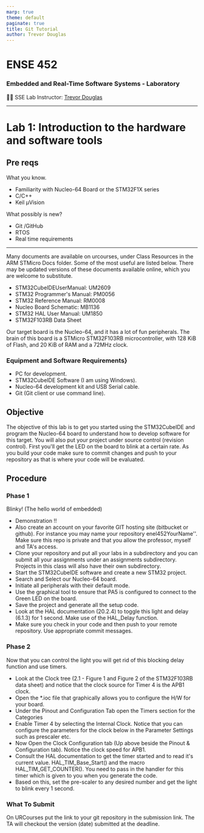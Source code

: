 ```yaml
---
marp: true
theme: default
paginate: true
title: Git Tutorial
author: Trevor Douglas
---
```


# ENSE 452
### Embedded and Real-Time Software Systems - Laboratory

👨‍💻 SSE Lab Instructor: [Trevor Douglas](mailto:trevor.douglas@uregina.ca)

---

# Lab 1: Introduction to the hardware and software tools

## Pre reqs
What you know.
- Familiarity with Nucleo-64 Board or the STM32F1X series
- C/C++
- Keil µVision

What possibly is new?
- Git /GitHub
- RTOS
- Real time requirements

---


Many documents are available on urcourses, under Class Resources in the ARM STMicro Docs folder.  Some of the most useful are listed below. There may be updated versions of these documents available online, which you are welcome to substitute.

- STM32CubeIDEUserManual: UM2609
-  STM32 Programmer's Manual: PM0056
-  STM32 Reference Manual: RM0008
-  Nucleo Board Schematic: MB1136
-  STM32 HAL User Manual: UM1850
-  STM32F103RB Data Sheet

Our target board is the Nucleo-64, and it has a lot of fun peripherals. The brain of this board is a STMicro STM32F103RB microcontroller, with 128 KiB of Flash, and 20 KiB of RAM and a 72MHz clock.

### Equipment and Software Requirements}

- PC for development.
- STM32CubeIDE Software (I am using Windows).
- Nucleo-64 development kit and USB Serial cable.
- Git (Git client or use command line).


## Objective

The objective of this lab is to get you started using the STM32CubeIDE and program the Nucleo-64 board to understand how to develop software for this target. You will also put your project under source control (revision control). First you'll get the LED on the board to blink at a certain rate. As you build your code make sure to commit changes and push to your repository as that is where your code will be evaluated.


## Procedure

### Phase 1
Blinky!  (The hello world of embedded)

- Demonstration !!
- Also create an account on your favorite GIT hosting site (bitbucket or github).  For instance you may name your repository enel452YourName''.  Make sure this repo is private and that you allow the professor, myself and TA's access.
- Clone your repository and put all your labs in a subdirectory and you can submit all your assignments under an assignments subdirectory.  Projects in this class will also have their own subdirectory.
- Start the STM32CubeIDE software and create a new STM32 project.
- Search and Select our Nucleo-64 board.
- Initiate all peripherals with their default mode.
- Use the graphical tool to ensure that PA5 is configured to connect to the Green LED on the board.
- Save the project and generate all the setup code.
- Look at the HAL documentation (20.2.4) to toggle this light and delay (6.1.3) for 1 second.  Make use of the HAL_Delay function.
- Make sure you check in your code and then push to your remote repository.  Use appropriate commit messages.

### Phase 2
Now that you can control the light you will get rid of this blocking delay function and use timers.

- Look at the Clock tree (2.1 - Figure 1 and Figure 2 of the STM32F103RB data sheet) and notice that the clock source for Timer 4 is the APB1 clock.
- Open the *.ioc file that graphically allows you to configure the H/W for your board.  
- Under the Pinout and Configuration Tab open the Timers section for the Categories
- Enable Timer 4 by selecting the Internal Clock.  Notice that you can configure the parameters for the clock below in the Parameter Settings such as prescaler etc.
- Now Open the Clock Configuration tab (Up above beside the Pinout & Configuration tab).  Notice the clock speed for APB1.
- Consult the HAL documentation to get the timer started and to read it's current value.  HAL_TIM_Base_Start() and the macro HAL_TIM_GET_COUNTER().  You need to pass in the handler for this timer which is given to you when you generate the code.
- Based on this, set the pre-scaler to any desired number and get the light to blink every 1 second.

### What To Submit
On URCourses put the link to your git repository in the submission link.  The TA will checkout the version (date) submitted at the
deadline.  